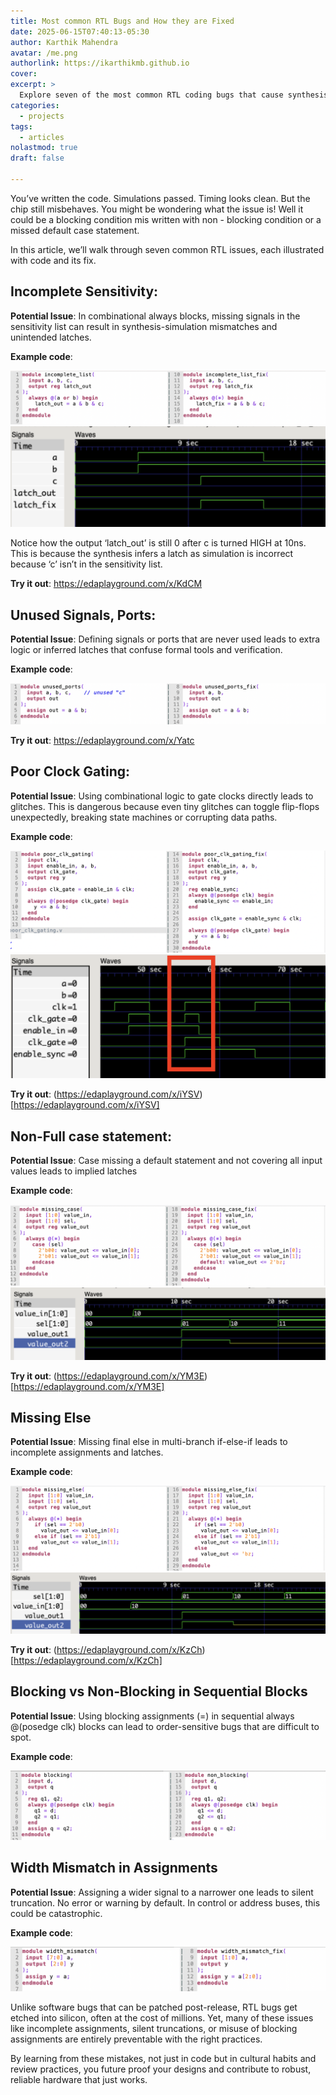 ```yaml
---
title: Most common RTL Bugs and How they are Fixed
date: 2025-06-15T07:40:13-05:30
author: Karthik Mahendra
avatar: /me.png
authorlink: https://ikarthikmb.github.io
cover: 
excerpt: >
  Explore seven of the most common RTL coding bugs that cause synthesis and simulation mismatches or silicon failures—such as incomplete sensitivity lists, missing default cases, poor clock gating, and blocking vs non-blocking assignment errors—and learn practical fixes with example code and waveform analysis to prevent costly design mistakes.
categories:
  - projects
tags:
  - articles
nolastmod: true
draft: false

---
```


You’ve written the code. Simulations passed. Timing looks clean. But the chip still misbehaves. You might be wondering what the issue is! Well it could be a blocking condition mis written with non - blocking condition or a missed default case statement. 

In this article, we’ll walk through seven common RTL issues, each illustrated with code and its fix.

## Incomplete Sensitivity:

**Potential Issue**: In combinational always blocks, missing signals in the sensitivity list can result in synthesis-simulation mismatches and unintended latches.

**Example code**: 

![example](/static/posts/common_rtl_bugs/image5.png)
![waveform](/static/posts/common_rtl_bugs/image8.png)

Notice how the output ‘latch_out’ is still 0 after c is turned HIGH at 10ns. This is because the synthesis infers a latch as simulation is incorrect because ‘c’ isn’t in the sensitivity list. 

**Try it out**: https://edaplayground.com/x/KdCM


## Unused Signals, Ports:

**Potential Issue**: Defining signals or ports that are never used leads to extra logic or inferred latches that confuse formal tools and verification. 

**Example code**:

![example](/static/posts/common_rtl_bugs/image11.png)

**Try it out**: https://edaplayground.com/x/Yatc


## Poor Clock Gating:

**Potential Issue**: Using combinational logic to gate clocks directly leads to glitches. This is dangerous because even tiny glitches can toggle flip-flops unexpectedly, breaking state machines or corrupting data paths.

**Example code**:

![Example](/static/posts/common_rtl_bugs/image1.png)
![waveform](/static/posts/common_rtl_bugs/image4.png)


**Try it out**: (https://edaplayground.com/x/iYSV)[https://edaplayground.com/x/iYSV]


## Non-Full case statement:

**Potential Issue**: Case missing a default statement and not covering all input values leads to implied latches

**Example code**:

![example](/static/posts/common_rtl_bugs/image7.png)
![waveform](/static/posts/common_rtl_bugs/image6.png)


**Try it out**: (https://edaplayground.com/x/YM3E)[https://edaplayground.com/x/YM3E]



## Missing Else

**Potential Issue**: Missing final else in multi-branch if-else-if leads to incomplete assignments and latches.

**Example code**:

![example code](/static/posts/common_rtl_bugs/image9.png)
![waveform](/static/posts/common_rtl_bugs/image10.png)


**Try it out**: (https://edaplayground.com/x/KzCh)[https://edaplayground.com/x/KzCh]



## Blocking vs Non‑Blocking in Sequential Blocks

**Potential Issue**: Using blocking assignments (=) in sequential always @(posedge clk) blocks can lead to order-sensitive bugs that are difficult to spot.

**Example code**:

![example code](/static/posts/common_rtl_bugs/image3.png)


## Width Mismatch in Assignments

**Potential Issue**: Assigning a wider signal to a narrower one leads to silent truncation. No error or warning by default. In control or address buses, this could be catastrophic.


**Example code**: 

![example code](/static/posts/common_rtl_bugs/image2.png)

Unlike software bugs that can be patched post-release, RTL bugs get etched into silicon, often at the cost of millions. Yet, many of these issues like incomplete assignments, silent truncations, or misuse of blocking assignments are entirely preventable with the right practices.

By learning from these mistakes, not just in code but in cultural habits and review practices, you future proof your designs and contribute to robust, reliable hardware that just works.

